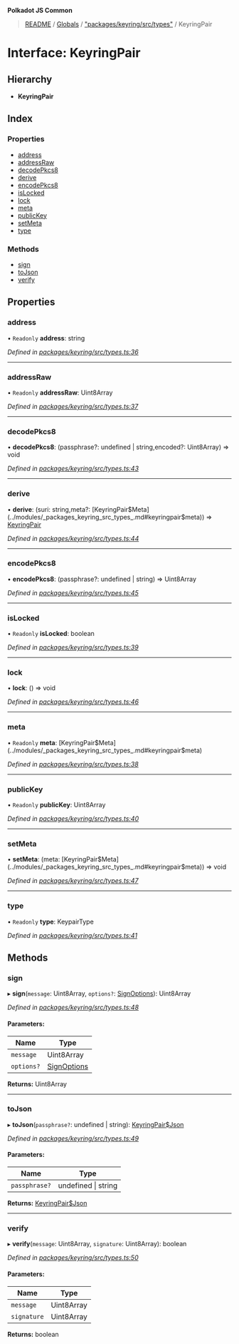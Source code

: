 **Polkadot JS Common**

> [README](../README.md) / [Globals](../globals.md) / ["packages/keyring/src/types"](../modules/_packages_keyring_src_types_.md) / KeyringPair

# Interface: KeyringPair

## Hierarchy

* **KeyringPair**

## Index

### Properties

* [address](_packages_keyring_src_types_.keyringpair.md#address)
* [addressRaw](_packages_keyring_src_types_.keyringpair.md#addressraw)
* [decodePkcs8](_packages_keyring_src_types_.keyringpair.md#decodepkcs8)
* [derive](_packages_keyring_src_types_.keyringpair.md#derive)
* [encodePkcs8](_packages_keyring_src_types_.keyringpair.md#encodepkcs8)
* [isLocked](_packages_keyring_src_types_.keyringpair.md#islocked)
* [lock](_packages_keyring_src_types_.keyringpair.md#lock)
* [meta](_packages_keyring_src_types_.keyringpair.md#meta)
* [publicKey](_packages_keyring_src_types_.keyringpair.md#publickey)
* [setMeta](_packages_keyring_src_types_.keyringpair.md#setmeta)
* [type](_packages_keyring_src_types_.keyringpair.md#type)

### Methods

* [sign](_packages_keyring_src_types_.keyringpair.md#sign)
* [toJson](_packages_keyring_src_types_.keyringpair.md#tojson)
* [verify](_packages_keyring_src_types_.keyringpair.md#verify)

## Properties

### address

• `Readonly` **address**: string

*Defined in [packages/keyring/src/types.ts:36](https://github.com/polkadot-js/common/blob/dd1220ac/packages/keyring/src/types.ts#L36)*

___

### addressRaw

• `Readonly` **addressRaw**: Uint8Array

*Defined in [packages/keyring/src/types.ts:37](https://github.com/polkadot-js/common/blob/dd1220ac/packages/keyring/src/types.ts#L37)*

___

### decodePkcs8

•  **decodePkcs8**: (passphrase?: undefined \| string,encoded?: Uint8Array) => void

*Defined in [packages/keyring/src/types.ts:43](https://github.com/polkadot-js/common/blob/dd1220ac/packages/keyring/src/types.ts#L43)*

___

### derive

•  **derive**: (suri: string,meta?: [KeyringPair$Meta](../modules/_packages_keyring_src_types_.md#keyringpair$meta)) => [KeyringPair](_packages_keyring_src_types_.keyringpair.md)

*Defined in [packages/keyring/src/types.ts:44](https://github.com/polkadot-js/common/blob/dd1220ac/packages/keyring/src/types.ts#L44)*

___

### encodePkcs8

•  **encodePkcs8**: (passphrase?: undefined \| string) => Uint8Array

*Defined in [packages/keyring/src/types.ts:45](https://github.com/polkadot-js/common/blob/dd1220ac/packages/keyring/src/types.ts#L45)*

___

### isLocked

• `Readonly` **isLocked**: boolean

*Defined in [packages/keyring/src/types.ts:39](https://github.com/polkadot-js/common/blob/dd1220ac/packages/keyring/src/types.ts#L39)*

___

### lock

•  **lock**: () => void

*Defined in [packages/keyring/src/types.ts:46](https://github.com/polkadot-js/common/blob/dd1220ac/packages/keyring/src/types.ts#L46)*

___

### meta

• `Readonly` **meta**: [KeyringPair$Meta](../modules/_packages_keyring_src_types_.md#keyringpair$meta)

*Defined in [packages/keyring/src/types.ts:38](https://github.com/polkadot-js/common/blob/dd1220ac/packages/keyring/src/types.ts#L38)*

___

### publicKey

• `Readonly` **publicKey**: Uint8Array

*Defined in [packages/keyring/src/types.ts:40](https://github.com/polkadot-js/common/blob/dd1220ac/packages/keyring/src/types.ts#L40)*

___

### setMeta

•  **setMeta**: (meta: [KeyringPair$Meta](../modules/_packages_keyring_src_types_.md#keyringpair$meta)) => void

*Defined in [packages/keyring/src/types.ts:47](https://github.com/polkadot-js/common/blob/dd1220ac/packages/keyring/src/types.ts#L47)*

___

### type

• `Readonly` **type**: KeypairType

*Defined in [packages/keyring/src/types.ts:41](https://github.com/polkadot-js/common/blob/dd1220ac/packages/keyring/src/types.ts#L41)*

## Methods

### sign

▸ **sign**(`message`: Uint8Array, `options?`: [SignOptions](_packages_keyring_src_types_.signoptions.md)): Uint8Array

*Defined in [packages/keyring/src/types.ts:48](https://github.com/polkadot-js/common/blob/dd1220ac/packages/keyring/src/types.ts#L48)*

#### Parameters:

Name | Type |
------ | ------ |
`message` | Uint8Array |
`options?` | [SignOptions](_packages_keyring_src_types_.signoptions.md) |

**Returns:** Uint8Array

___

### toJson

▸ **toJson**(`passphrase?`: undefined \| string): [KeyringPair$Json](_packages_keyring_src_types_.keyringpair_json.md)

*Defined in [packages/keyring/src/types.ts:49](https://github.com/polkadot-js/common/blob/dd1220ac/packages/keyring/src/types.ts#L49)*

#### Parameters:

Name | Type |
------ | ------ |
`passphrase?` | undefined \| string |

**Returns:** [KeyringPair$Json](_packages_keyring_src_types_.keyringpair_json.md)

___

### verify

▸ **verify**(`message`: Uint8Array, `signature`: Uint8Array): boolean

*Defined in [packages/keyring/src/types.ts:50](https://github.com/polkadot-js/common/blob/dd1220ac/packages/keyring/src/types.ts#L50)*

#### Parameters:

Name | Type |
------ | ------ |
`message` | Uint8Array |
`signature` | Uint8Array |

**Returns:** boolean
